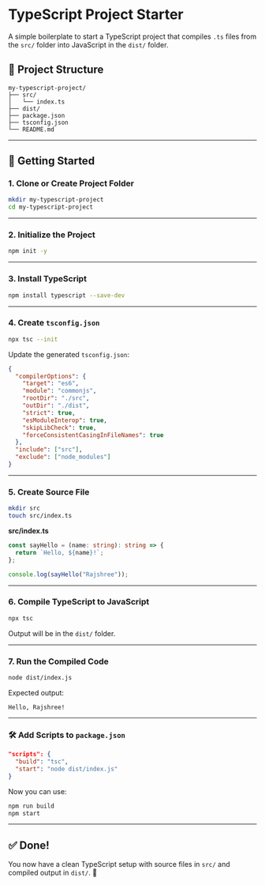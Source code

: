 # TypeScript Project Starter

A simple boilerplate to start a TypeScript project that compiles `.ts` files from the `src/` folder into JavaScript in the `dist/` folder.

## 📁 Project Structure

```
my-typescript-project/
├── src/
│   └── index.ts
├── dist/
├── package.json
├── tsconfig.json
└── README.md
```

---

## 🚀 Getting Started

### 1. Clone or Create Project Folder

```bash
mkdir my-typescript-project
cd my-typescript-project
```

---

### 2. Initialize the Project

```bash
npm init -y
```

---

### 3. Install TypeScript

```bash
npm install typescript --save-dev
```

---

### 4. Create `tsconfig.json`

```bash
npx tsc --init
```

Update the generated `tsconfig.json`:

```json
{
  "compilerOptions": {
    "target": "es6",
    "module": "commonjs",
    "rootDir": "./src",
    "outDir": "./dist",
    "strict": true,
    "esModuleInterop": true,
    "skipLibCheck": true,
    "forceConsistentCasingInFileNames": true
  },
  "include": ["src"],
  "exclude": ["node_modules"]
}
```

---

### 5. Create Source File

```bash
mkdir src
touch src/index.ts
```

**src/index.ts**
```ts
const sayHello = (name: string): string => {
  return `Hello, ${name}!`;
};

console.log(sayHello("Rajshree"));
```

---

### 6. Compile TypeScript to JavaScript

```bash
npx tsc
```

Output will be in the `dist/` folder.

---

### 7. Run the Compiled Code

```bash
node dist/index.js
```

Expected output:
```
Hello, Rajshree!
```

---

### 🛠 Add Scripts to `package.json`

```json
"scripts": {
  "build": "tsc",
  "start": "node dist/index.js"
}
```

Now you can use:

```bash
npm run build
npm start
```

---

## ✅ Done!

You now have a clean TypeScript setup with source files in `src/` and compiled output in `dist/`. 🎉
